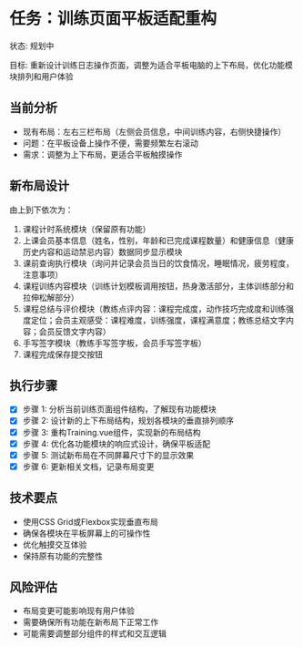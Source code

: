 # 任务：训练页面平板适配重构
状态: 规划中

目标: 重新设计训练日志操作页面，调整为适合平板电脑的上下布局，优化功能模块排列和用户体验

## 当前分析
- 现有布局：左右三栏布局（左侧会员信息，中间训练内容，右侧快捷操作）
- 问题：在平板设备上操作不便，需要频繁左右滚动
- 需求：调整为上下布局，更适合平板触摸操作

## 新布局设计
由上到下依次为：
1. 课程计时系统模块（保留原有功能）
2. 上课会员基本信息（姓名，性别，年龄和已完成课程数量）和健康信息（健康历史内容和运动禁忌内容）数据同步显示模块
3. 课前查询执行模块（询问并记录会员当日的饮食情况，睡眠情况，疲劳程度，注意事项）
4. 课程训练内容模块（训练计划模板调用按钮，热身激活部分，主体训练部分和拉伸松解部分）
5. 课程总结与评价模块（教练点评内容：课程完成度，动作技巧完成度和训练强度定位；会员主观感受：课程难度，训练强度，课程满意度；教练总结文字内容；会员反馈文字内容）
6. 手写签字模块（教练手写签字板，会员手写签字板）
7. 课程完成保存提交按钮

## 执行步骤
- [x] 步骤 1: 分析当前训练页面组件结构，了解现有功能模块
- [x] 步骤 2: 设计新的上下布局结构，规划各模块的垂直排列顺序
- [x] 步骤 3: 重构Training.vue组件，实现新的布局结构
- [x] 步骤 4: 优化各功能模块的响应式设计，确保平板适配
- [x] 步骤 5: 测试新布局在不同屏幕尺寸下的显示效果
- [x] 步骤 6: 更新相关文档，记录布局变更

## 技术要点
- 使用CSS Grid或Flexbox实现垂直布局
- 确保各模块在平板屏幕上的可操作性
- 优化触摸交互体验
- 保持原有功能的完整性

## 风险评估
- 布局变更可能影响现有用户体验
- 需要确保所有功能在新布局下正常工作
- 可能需要调整部分组件的样式和交互逻辑 